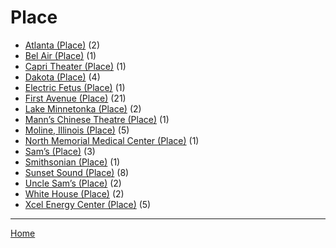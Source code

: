 # Place

  * [Atlanta (Place)](./place/atlanta/) (2)
  * [Bel Air (Place)](./place/bel-air/) (1)
  * [Capri Theater  (Place)](./place/capri-theater/) (1)
  * [Dakota (Place)](./place/dakota/) (4)
  * [Electric Fetus (Place)](./place/electric-fetus/) (1)
  * [First Avenue (Place)](./place/first-avenue/) (21)
  * [Lake Minnetonka (Place)](./place/lake-minnetonka/) (2)
  * [Mann’s Chinese Theatre (Place)](./place/mann-s-chinese-theatre/) (1)
  * [Moline, Illinois (Place)](./place/moline-illinois/) (5)
  * [North Memorial Medical Center (Place)](./place/north-memorial-medical-center/) (1)
  * [Sam’s (Place)](./place/sam-s/) (3)
  * [Smithsonian (Place)](./place/smithsonian/) (1)
  * [Sunset Sound (Place)](./place/sunset-sound/) (8)
  * [Uncle Sam’s (Place)](./place/uncle-sam-s/) (2)
  * [White House (Place)](./place/white-house/) (2)
  * [Xcel Energy Center (Place)](./place/xcel-energy-center/) (5)

----

[Home](../)
